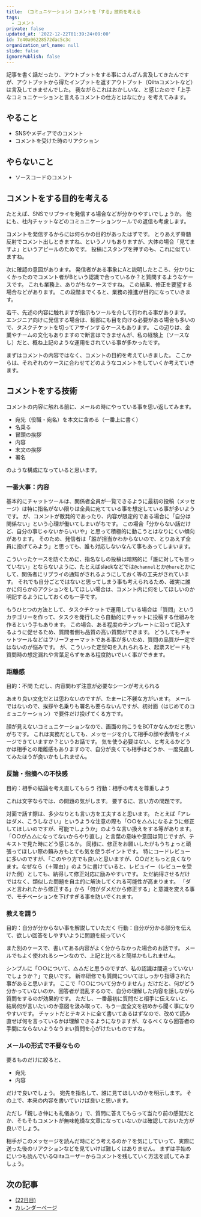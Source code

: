 ```yaml
---
title: （コミュニケーション）コメントを「する」技術を考える
tags:
  - コメント
private: false
updated_at: '2022-12-22T01:39:24+09:00'
id: 7e40a96228572dac5c3c
organization_url_name: null
slide: false
ignorePublish: false
---
```

記事を書く話だったり、アウトプットをする事にさんざん言及してきたんですが、アウトプットから得たインプットを返すアウトプット（Qiitaコメントなど）は言及してきませんでした。
我ながらこれはおかしいな、と感じたので「上手なコミュニケーションと言えるコメントの仕方とはなにか」を考えてみます。

## やること
- SNSやメディアでのコメント
- コメントを受けた時のリアクション

## やらないこと
- ソースコードのコメント

## コメントをする目的を考える
たとえば、SNSでリプライを発信する場合などが分かりやすいでしょうか。
他にも、社内チャットなどのコミュニケーションツールでの返信も考慮します。

コメントを発信するからには何らかの目的があったはずです。
とりあえず脊髄反射でコメント出しときますね、というノリもありますが、大体の場合「見てますよ」というアピールのためです。
投稿にスタンプを押すのも、これに似ていますね。

次に確認の意図があります。
発信者がある事象にAと説明したところ、分かりにくかったのでコメント者がBという認識で合っているか？と質問するようなケースです。
これも業務上、ありがちなケースですね。
この結果、修正を要望する場合などがあります。
この段階までくると、業務の推進が目的になっていきます。

若干、先述の内容に触れますが指示もツールを介して行われる事があります。
エンジニア向けに発信する場合は、細部にも目を向ける必要がある場合も多いので、タスクチケットを切ってアサインするケースもあります。
この辺りは、企業やチームの文化もありますので断言はできませんが、私の経験上（ソースなし）だと、概ね上記のような運用をされている事が多かったです。

まずはコメントの内容ではなく、コメントの目的を考えていきました。
ここからは、それぞれのケースに合わせてどのようなコメントをしていくか考えていきます。

## コメントをする技術
コメントの内容に触れる前に、メールの時にやっている事を思い返してみます。

- 宛先（役職・宛名）を本文に含める（一番上に書く）
- 名乗る
- 冒頭の挨拶
- 内容
- 末文の挨拶
- 署名

のような構成になっていると思います。

### 一番大事：内容
基本的にチャットツールは、関係者全員が一覧できるように最初の投稿（メッセージ）は特に指名がない限りは全員に宛てている事を想定している事が多いようです。
が、コメントが散発的であったり、内容が限定的である場合に「自分は関係ない」という心理が働いてしまいがちです。
この場合「分からない話だけど、自分の事じゃないからいいや」と思って積極的に動こうとはなりにくい傾向があります。
そのため、発信者は「誰が担当かわからないので、とりあえず全員に投げてみよう」と思っても、誰も対応しないなんて事もあってしまいます。

こういったケースを防ぐために、指名なしの投稿は暗黙的に「誰に対しても言っていない」とならないように、たとえばslackなどでは`@channel`とか`@here`とかにして、関係者にリプライの通知がされるようにしておく等の工夫がされています。
それでも自分ごとではないと思ってしまう事も考えられるため、確実に誰かに何らかのアクションをしてほしい場合は、コメント内に何をしてほしいのか明記するようにしておくのも一手です。

もうひとつの方法として、タスクチケットで運用している場合は「質問」というカテゴリーを作って、タスクを発行したら自動的にチャットに投稿する仕組みを作るという手もあります。
この場合、ある程度のテンプレートに沿って記入するように促せるため、質問者側も品質の高い質問ができます。
どうしてもチャットツールなどはフリーフォーマットである事が多いため、質問の品質が一定ではないのが悩みです。
が、こういった定型句を入れられると、起票スピードも質問時の想定漏れや言葉足らずをある程度防いでいく事ができます。

### 距離感
目的：不問
ただし、内容問わず注意が必要なシーンが考えられる

あまり良い文化だとは思わないのですが、たまーに不躾な方がいます。
メールではないので、挨拶や名乗りも署名も要らないんですが、初対面（はじめてのコミュニケーション）で要件だけ投げてくる方です。

顔が見えないコミュニケーションなので、画面の向こうをBOTかなんかだと思いがちです。
これは実務だとしても、メッセージを介して相手の顔や表情をイメージできていますか？というお話です。
気を使う必要はない、と考えるかどうかは相手との距離感もありますので、自分が良くても相手はどうか、一度見直してみたほうが良いかもしれません。

### 反論・指摘への不快感
目的：相手の結論を考え直してもらう
行動：相手の考えを尊重しよう

これは文字ならでは、の問題の気がします。
要するに、言い方の問題です。

対面で話す際は、多少なりとも言い方を工夫すると思います。
たとえば「アレはダメ、こうしなさい」というような注意の際も「○○を△△になるように修正してほしいのですが、可能でしょうか」のような言い換えをする等があります。
「○○が△△になってないからやり直し」と言葉の意味や意図は同じですが、テキストで見た時にどう感じるか。
同様に、修正をお願いしたがもうちょっと頑張ってほしい際の頼み方もとても気を使うポイントです。
特にコードレビューに多いのですが、「このやり方でも良いと思いますが、○○だともっと良くなります。なぜなら（＋理由）」のように書けていると、レビュイー（レビューを受けた側）としても、納得して修正対応に励みやすいです。
ただ納得させるだけではなく、類似した問題を自主的に解決してくれる可能性が高まります。
「ダメと言われたから修正する」から「何がダメだから修正する」と意識を変える事で、モチベーションを下げすぎる事を防いでくれます。

### 教えを請う
目的：自分が分からない事を解説していただく
行動：自分が分かる部分を伝えて、欲しい回答をしやすいように問題を絞っていく

また別のケースで、書いてある内容がよく分からなかった場合のお話です。
メールでもよく使われるシーンなので、上記と比べると簡単かもしれません。

シンプルに「○○について、△△だと思うのですが、私の認識は間違っていないでしょうか？」で良いです。
新卒研修でも質問についてはしっかり指導された事があると思います。
ここで「○○について分かりません」だけだと、何がどう分かっていないのか、回答者が混乱するので、自分の理解した内容を話しながら質問をするのが効果的です。
ただし、一番最初に質問だと相手に伝えないと、結局何が言いたいのか意図を汲み取って、もう一度全文を初めから聞く事になりやすいです。
チャットだとテキストに全て書いてあるはずなので、改めて読み直せば何を言っているかは理解できるようになりますが、なるべくなら回答者の手間にならないようなうまい質問を心がけたいものですね。

### メールの形式で不要なもの
要るものだけに絞ると、

- 宛先
- 内容

だけで良いでしょう。
宛先を指名して、誰に見てほしいのかを明示します。
その上で、本来の内容を書いていけば良いと思います。

ただし「親しき仲にも礼儀あり」で、質問に答えてもらって当たり前の感覚だとか、そもそもコメントが無味乾燥な文章になっていないかは確認しておいた方が良いでしょう。

相手がこのメッセージを読んだ時にどう考えるのか？を気にしていって、実際に送った後のリアクションなどを見ていけば難しくはありません。
まずは手始めにいつも読んでいるQiitaユーザーからコメントを残していく方法を試してみましょう。

## 次の記事
- [(22日目) ](https://qiita.com/nomurasan/items/)
- [カレンダーページ](https://qiita.com/advent-calendar/2022/oreno_nomurasan2022)
